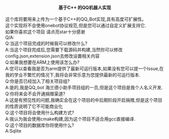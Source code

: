 <div align='center'><strong>基于C++ 的QQ机器人实现</strong></div><br>
这个库将要用来上传为一个基于C++的QQ_Bot实现,具有高度可扩展性。<br>
这个实现将不会使用onebot协议规范,但是您可以通过自定义扩展支持它.<br>
如果你喜欢这个项目 请点亮star十分感谢<br>
Q/A:<br>
Q:当这个项目完成的时候我可以修改什么?<br>
A:当这个项目完成后,您需要下载源码并构建,当然你可以修改config.json,extension.json去修改设置相关内容<br>
Q:如果我想要在ARM上使用该怎么办?<br>
A:您可以查看我是否为arm提供了最新可运行版本,如果没有您可以提一个Issue,在我的学业不繁忙的情况下,我将会非常乐意为您提供最新的可运行版本.<br>
Q:你是否已经加入了相关项目组?<br>
A:是的,我是QQ_bot 海兰德小助手项目组的一员,但是这个项目是我个人名义开发.<br>
Q:你将来会不会开通捐赠渠道?<br>
A:这是有预见性的问题,我确实会在这个项目的中后期阶段开启捐赠,但是这个项目的性质说明了它不可能商业化<br>
Q:这个项目将会使用什么构建方式?<br>
A:我认为我会使用cmake构建,因为这个项目不适合用gcc直接编译.<br>
Q:这个项目的数据库你将使用什么?<br>
A:Sqlite
